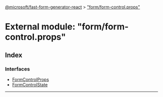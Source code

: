 [@microsoft/fast-form-generator-react](../README.md) > ["form/form-control.props"](../modules/_form_form_control_props_.md)

# External module: "form/form-control.props"

## Index

### Interfaces

* [FormControlProps](../interfaces/_form_form_control_props_.formcontrolprops.md)
* [FormControlState](../interfaces/_form_form_control_props_.formcontrolstate.md)

---

